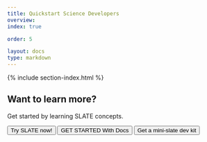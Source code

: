 ```yaml
---
title: Quickstart Science Developers
overview: 
index: true

order: 5

layout: docs
type: markdown
---
```


{% include section-index.html %}


<div id="doc-call" class="container-fluid doc-call-container ">
    <div class="row doc-call-row">
        <div class="col-md-10 nofloat center-block">
            <div class="col-sm-9 text-center nofloat center-block">
                <h2 class="doc-call-title">Want to learn more?</h2>
                <p class="doc-call-text">Get started by learning SLATE concepts.</p>
                <a href="https://sandbox.slateci.io:5000"><button class="btn btn-slate">Try SLATE now!</button></a>
                <a href="{{home}}/docs"><button class="btn btn-slate">GET STARTED With Docs</button></a>
                <a href="https://github.com/slateci/minislate"><button class="btn btn-slate">Get a mini-slate dev kit</button></a>
            </div>
        </div>
    </div>
</div>
